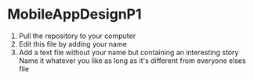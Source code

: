 # MobileAppDesignP1

1. Pull the repository to your computer
2. Edit this file by adding your name
3. Add a text file without your name but containing an interesting story
  Name it whatever you like as long as it's different from everyone elses file
